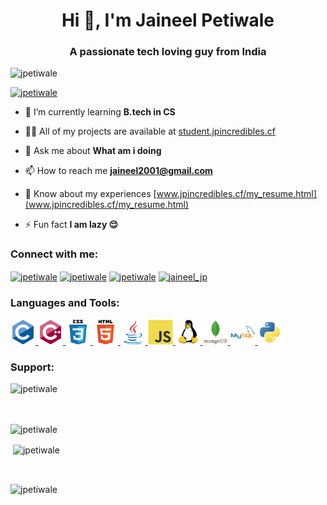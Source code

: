 <h1 align="center">Hi 👋, I'm Jaineel Petiwale</h1>
<h3 align="center">A passionate tech loving guy from India</h3>

<p align="left"> <img src="https://komarev.com/ghpvc/?username=jpetiwale&label=Profile%20views&color=0e75b6&style=flat" alt="jpetiwale" /> </p>

<p align="left"> <a href="https://twitter.com/jpetiwale" target="blank"><img src="https://img.shields.io/twitter/follow/jpetiwale?logo=twitter&style=for-the-badge" alt="jpetiwale" /></a> </p>

- 🌱 I’m currently learning **B.tech in CS**

- 👨‍💻 All of my projects are available at [student.jpincredibles.cf](student.jpincredibles.cf)

- 💬 Ask me about **What am i doing**

- 📫 How to reach me **jaineel2001@gmail.com**

- 📄 Know about my experiences [www.jpincredibles.cf/my_resume.html](www.jpincredibles.cf/my_resume.html)

- ⚡ Fun fact **I am lazy 😌**

<h3 align="left">Connect with me:</h3>
<span style="color: white">
<p align="left">
<a href="https://twitter.com/jpetiwale" target="blank"><img align="center" src="https://cdn.jsdelivr.net/npm/simple-icons@3.0.1/icons/twitter.svg" alt="jpetiwale" height="30" width="40" /></a>
<a href="https://linkedin.com/in/jpetiwale" target="blank"><img align="center" src="https://cdn.jsdelivr.net/npm/simple-icons@3.0.1/icons/linkedin.svg" alt="jpetiwale" height="30" width="40" /></a>
<a href="https://fb.com/jpetiwale" target="blank"><img align="center" src="https://cdn.jsdelivr.net/npm/simple-icons@3.0.1/icons/facebook.svg" alt="jpetiwale" height="30" width="40" /></a>
<a href="https://instagram.com/jaineel_jp" target="blank"><img align="center" src="https://cdn.jsdelivr.net/npm/simple-icons@3.0.1/icons/instagram.svg" alt="jaineel_jp" height="30" width="40" /></a>
</p>
</span>

<h3 align="left">Languages and Tools:</h3>
<p align="left"> <a href="https://www.cprogramming.com/" target="_blank"> <img src="https://raw.githubusercontent.com/devicons/devicon/master/icons/c/c-original.svg" alt="c" width="40" height="40"/> </a> <a href="https://www.w3schools.com/cpp/" target="_blank"> <img src="https://raw.githubusercontent.com/devicons/devicon/master/icons/cplusplus/cplusplus-original.svg" alt="cplusplus" width="40" height="40"/> </a> <a href="https://www.w3schools.com/css/" target="_blank"> <img src="https://raw.githubusercontent.com/devicons/devicon/master/icons/css3/css3-original-wordmark.svg" alt="css3" width="40" height="40"/> </a> <a href="https://www.w3.org/html/" target="_blank"> <img src="https://raw.githubusercontent.com/devicons/devicon/master/icons/html5/html5-original-wordmark.svg" alt="html5" width="40" height="40"/> </a> <a href="https://www.java.com" target="_blank"> <img src="https://raw.githubusercontent.com/devicons/devicon/master/icons/java/java-original.svg" alt="java" width="40" height="40"/> </a> <a href="https://developer.mozilla.org/en-US/docs/Web/JavaScript" target="_blank"> <img src="https://raw.githubusercontent.com/devicons/devicon/master/icons/javascript/javascript-original.svg" alt="javascript" width="40" height="40"/> </a> <a href="https://www.linux.org/" target="_blank"> <img src="https://raw.githubusercontent.com/devicons/devicon/master/icons/linux/linux-original.svg" alt="linux" width="40" height="40"/> </a> <a href="https://www.mongodb.com/" target="_blank"> <img src="https://raw.githubusercontent.com/devicons/devicon/master/icons/mongodb/mongodb-original-wordmark.svg" alt="mongodb" width="40" height="40"/> </a> <a href="https://www.mysql.com/" target="_blank"> <img src="https://raw.githubusercontent.com/devicons/devicon/master/icons/mysql/mysql-original-wordmark.svg" alt="mysql" width="40" height="40"/> </a> <a href="https://www.python.org" target="_blank"> <img src="https://raw.githubusercontent.com/devicons/devicon/master/icons/python/python-original.svg" alt="python" width="40" height="40"/> </a> </p>

<h3 align="left">Support:</h3>
<p><a href="https://www.buymeacoffee.com/jpetiwale"> <img align="left" src="https://cdn.buymeacoffee.com/buttons/v2/default-yellow.png" height="50" width="210" alt="jpetiwale" /></a></p><br><br>
<br/>
<p><img align="left" src="https://github-readme-stats.vercel.app/api/top-langs?username=jpetiwale&show_icons=true&locale=en&layout=compact" alt="jpetiwale" /></p>
<br/>
<p>&nbsp;<img align="center" src="https://github-readme-stats.vercel.app/api?username=jpetiwale&show_icons=true&locale=en" alt="jpetiwale" /></p>
<br/>
<p><img align="center" src="https://github-readme-streak-stats.herokuapp.com/?user=jpetiwale&" alt="jpetiwale" /></p>

